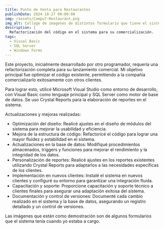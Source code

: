 ```yaml
---
title: Punto de Venta para Restaurantes
publishDate: 2024-10-27 00:00:00
img: /assets/Compu7-Restaurant.png
img_alt: Collage de imagenes de distintos formulario que tiene el sistema. 
description: |
  Refactorización del código en el sistema para su comercialización.
tags:
  - Visual Basic
  - SQL Server
  - Windows Forms
---
```


Este proyecto, inicialmente desarrollado por otro programador, requería una refactorización completa para su lanzamiento comercial. Mi objetivo principal fue optimizar el código existente, permitiendo a la compañía comercializarlo exitosamente con otros clientes.

Para lograr esto, utilicé Microsoft Visual Studio como entorno de desarrollo, con Visual Basic como lenguaje principal y SQL Server como motor de base de datos. Se uso Crystal Reports para la elaboración de reportes en el sistema.

Actualizaciones y mejoras realizadas:
- Optimización del diseño: Realicé ajustes en el diseño de módulos del sistema para mejorar la usabilidad y eficiencia.
- Mejora de la estructura de código: Refactoricé el código para lograr una mayor fluidez y estabilidad en el sistema.
- Actualizaciones en la base de datos: Modifiqué procedimientos almacenados, triggers y funciones para mejorar el rendimiento y la integridad de los datos.
- Personalización de reportes: Realicé ajustes en los reportes existentes utilizando Crystal Reports para adaptarlos a las necesidades específicas de los clientes.
- Implementación en nuevos clientes: Instalé el sistema en nuevos clientes y configuré su entorno para garantizar una integración fluida.
- Capacitación y soporte: Proporcione capacitación y soporte técnico a clientes finales para asegurar una adaptación exitosa del sistema.
- Documentación y control de versiones: Documenté cada cambio realizado en el sistema y la base de datos, asegurando un registro detallado y un control de versiones.


Las imágenes que están como demostración son de algunos formularios que el sistema tenía cuando yo estaba a cargo.
